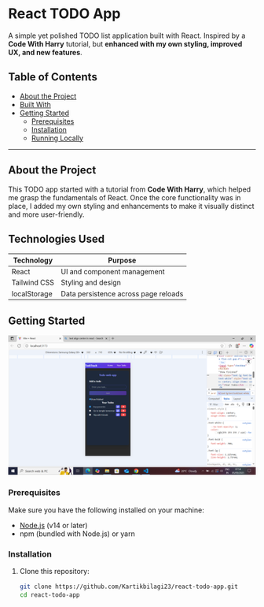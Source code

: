 # React TODO App

A simple yet polished TODO list application built with React. Inspired by a **Code With Harry** tutorial, but **enhanced with my own styling, improved UX, and new features**.

## Table of Contents

- [About the Project](#about-the-project)  
- [Built With](#built-with)  
- [Getting Started](#getting-started)  
  - [Prerequisites](#prerequisites)  
  - [Installation](#installation)  
  - [Running Locally](#running-locally)  
---

## About the Project

This TODO app started with a tutorial from **Code With Harry**, which helped me grasp the fundamentals of React. Once the core functionality was in place, I added my own styling and enhancements to make it visually distinct and more user-friendly.

## Technologies Used

| Technology       | Purpose                               |
|------------------|----------------------------------------|
| React            | UI and component management            |
| Tailwind CSS     | Styling and design                    |
| localStorage     | Data persistence across page reloads  |


## Getting Started

![Description of image](react.png)
### Prerequisites

Make sure you have the following installed on your machine:

- [Node.js](https://nodejs.org/) (v14 or later)  
- npm (bundled with Node.js) or yarn

### Installation

1. Clone this repository:
   ```bash
   git clone https://github.com/Kartikbilagi23/react-todo-app.git
   cd react-todo-app
